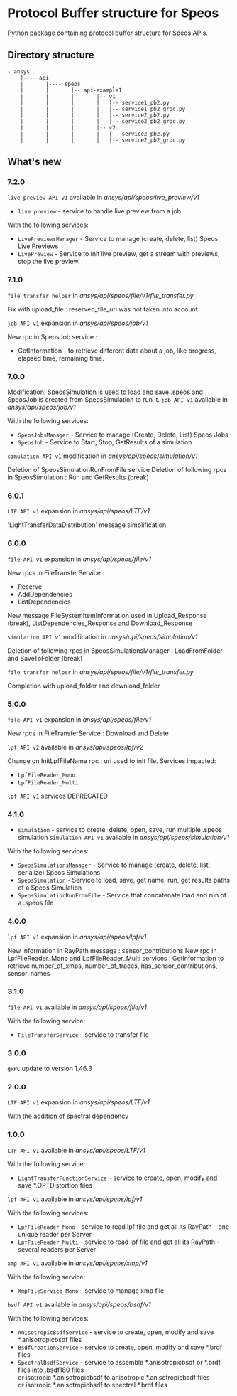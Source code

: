 # Protocol Buffer structure for Speos
Python package containing protocol buffer structure for Speos APIs.
## Directory structure
    - ansys
        |---- api
        |       |---- speos
        |       |       |-- api-example1
        |       |       |       |-- v1
        |       |       |       |   |-- service1_pb2.py
        |       |       |       |   |-- service1_pb2_grpc.py
        |       |       |       |   |-- service2_pb2.py
        |       |       |       |   |-- service2_pb2_grpc.py
        |       |       |       |-- v2
        |       |       |       |   |-- service2_pb2.py
        |       |       |       |   |-- service2_pb2_grpc.py

## What's new
### 7.2.0
`live_preview API v1` available in *ansys/api/speos/live_preview/v1*
* `live preview` - service to handle live preview from a job

With the following services:
 * `LivePreviewsManager` - Service to manage (create, delete, list) Speos Live Previews
 * `LivePreview` - Service to init live preview, get a stream with previews, stop the live preview.

### 7.1.0
`file transfer helper` in *ansys/api/speos/file/v1/file_transfer.py*

Fix with upload_file : reserved_file_uri was not taken into account

`job API v1` expansion in *ansys/api/speos/job/v1*

New rpc in SpeosJob service : 
* GetInformation - to retrieve different data about a job, like progress, elapsed time, remaining time.

### 7.0.0
Modification: SpeosSimulation is used to load and save .speos and SpeosJob is created from SpeosSimulation to run it.
`job API v1` available in *ansys/api/speos/job/v1*

With the following services:
 * `SpeosJobsManager` - Service to manage (Create, Delete, List) Speos Jobs
 * `SpeosJob` - Service to Start, Stop, GetResults of a simulation

`simulation API v1` modification in *ansys/api/speos/simulation/v1*

Deletion of SpeosSimulationRunFromFile service
Deletion of following rpcs in SpeosSimulation : Run and GetResults (break)

### 6.0.1
`LTF API v1` expansion in *ansys/api/speos/LTF/v1*

'LightTransferDataDistribution' message simplification

### 6.0.0
`file API v1` expansion in *ansys/api/speos/file/v1*

New rpcs in FileTransferService : 
* Reserve
* AddDependencies
* ListDependencies

New message FileSystemItemInformation used in Upload_Response (break), ListDependencies_Response and Download_Response

`simulation API v1` modification in *ansys/api/speos/simulation/v1*

Deletion of following rpcs in SpeosSimulationsManager : LoadFromFolder and SaveToFolder (break)

`file transfer helper` in *ansys/api/speos/file/v1/file_transfer.py*

Completion with upload_folder and download_folder

### 5.0.0
`file API v1` expansion in *ansys/api/speos/file/v1*

New rpcs in FileTransferService : Download and Delete

`lpf API v2` available in *ansys/api/speos/lpf/v2*

Change on InitLpfFileName rpc : uri used to init file. Services impacted:
* `LpfFileReader_Mono`
* `LpfFileReader_Multi`

`lpf API v1` services DEPRECATED

### 4.1.0
* `simulation` - service to create, delete, open, save, run multiple .speos simulation
`simulation API v1` available in *ansys/api/speos/simulation/v1*

With the following services:
 * `SpeosSimulationsManager` - Service to manage (create, delete, list, serialize) Speos Simulations
 * `SpeosSimulation` - Service to load, save, get name, run, get results paths of a Speos Simulation
 * `SpeosSimulationRunFromFile` - Service that concatenate load and run of a .speos file

### 4.0.0
`lpf API v1` expansion in *ansys/api/speos/lpf/v1*

New information in RayPath message : sensor_contributions
New rpc in LpfFileReader_Mono and LpfFileReader_Multi services : GetInformation to retrieve number_of_xmps, number_of_traces, has_sensor_contributions, sensor_names

### 3.1.0
`file API v1` available in *ansys/api/speos/file/v1*

With the following service:
* `FileTransferService` - service to transfer file

### 3.0.0
`gRPC` update to version 1.46.3

### 2.0.0
`LTF API v1` expansion in *ansys/api/speos/LTF/v1*

With the addition of spectral dependency

### 1.0.0
`LTF API v1` available in *ansys/api/speos/LTF/v1*

With the following service:
* `LightTransferFunctionService` - service to create, open, modify and save *.OPTDistortion files


`lpf API v1` available in *ansys/api/speos/lpf/v1*

With the following services:
 * `LpfFileReader_Mono`  - service to read lpf file and get all its RayPath - one unique reader per Server
 * `LpfFileReader_Multi` - service to read lpf file and get all its RayPath - several readers per Server


`xmp API v1` available in *ansys/api/speos/xmp/v1*

With the following service:
 * `XmpFileService_Mono` - service to manage xmp file


`bsdf API v1` available in *ansys/api/speos/bsdf/v1*

With the following services:
 * `AnisotropicBsdfService` - service to create, open, modify and save *.anisotropicbsdf files
 * `BsdfCreationService` - service to create, open, modify and save *.brdf files
 * `SpectralBsdfService` - service to assemble *.anisotropicbsdf or *.brdf files into .bsdf180 files<br/>
   or isotropic *.anisotropicbsdf to anisotropic *.anisotropicbsdf files<br/>
   or isotropic *.anisotropicbsdf to spectral *.brdf files

